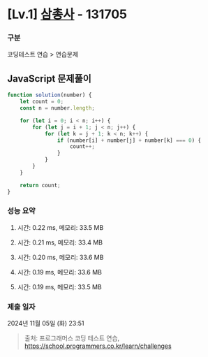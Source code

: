 # [Lv.1] [삼총사](https://school.programmers.co.kr/learn/courses/30/lessons/131705?language=javascript) - 131705 

### 구분

코딩테스트 연습 > 연습문제

## JavaScript 문제풀이

```js
function solution(number) {
    let count = 0;
    const n = number.length;

    for (let i = 0; i < n; i++) {
        for (let j = i + 1; j < n; j++) {
            for (let k = j + 1; k < n; k++) {
                if (number[i] + number[j] + number[k] === 0) {
                    count++;
                }
            }
        }
    }

    return count;
}

```

### 성능 요약

1. 시간: 0.22 ms, 메모리: 33.5 MB

2. 시간: 0.21 ms, 메모리: 33.4 MB
3. 시간: 0.20 ms, 메모리: 33.6 MB
4. 시간: 0.19 ms, 메모리: 33.6 MB
5. 시간: 0.19 ms, 메모리: 33.5 MB

### 제출 일자

2024년 11월 05일 (화) 23:51

> 출처: 프로그래머스 코딩 테스트 연습, https://school.programmers.co.kr/learn/challenges